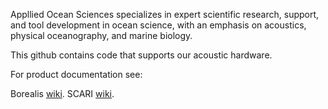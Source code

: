Appllied Ocean Sciences specializes in expert scientific research, support, and tool development in ocean science, with an emphasis on acoustics, physical oceanography, and marine biology.

This github contains code that supports our acoustic hardware. 

For product documentation see:

Borealis [wiki](https://github.com/appliedoceansciences/borealis/wiki).
SCARI [wiki](https://github.com/appliedoceansciences/scari/wiki).
